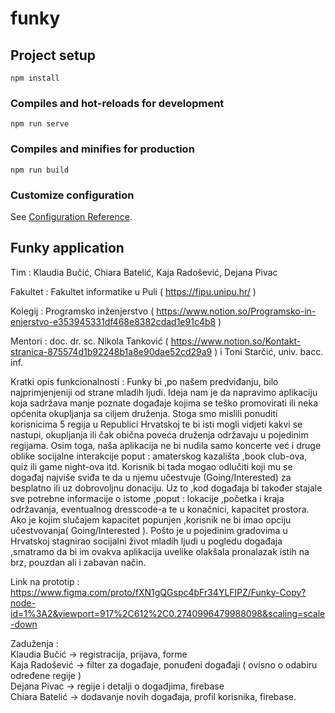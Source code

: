 # funky

## Project setup
```
npm install
```

### Compiles and hot-reloads for development
```
npm run serve
```

### Compiles and minifies for production
```
npm run build
```

### Customize configuration
See [Configuration Reference](https://cli.vuejs.org/config/).

Funky application
-----------------

Tim : Klaudia Bučić, Chiara Batelić, Kaja Radošević, Dejana Pivac

Fakultet : Fakultet informatike u Puli ( https://fipu.unipu.hr/ )

Kolegij : Programsko inženjerstvo ( https://www.notion.so/Programsko-in-enjerstvo-e353945331df468e8382cdad1e91c4b8 )

Mentori : doc. dr. sc. Nikola Tanković ( https://www.notion.so/Kontakt-stranica-875574d1b92248b1a8e90dae52cd29a9 ) i Toni Starčić, univ. bacc. inf.

Kratki opis funkcionalnosti :  Funky bi ,po našem predviđanju, bilo najprimjenjeniji od strane mladih ljudi. Ideja nam je da napravimo aplikaciju koja sadržava manje poznate događaje kojima se teško promovirati ili neka općenita okupljanja sa ciljem druženja. Stoga smo mislili ponuditi korisnicima 5 regija u Republici Hrvatskoj te bi isti mogli vidjeti kakvi se nastupi, okupljanja ili čak obična poveća druženja održavaju u pojedinim regijama. Osim toga, naša aplikacija ne bi nudila samo koncerte već i druge oblike socijalne interakcije poput : amaterskog kazališta ,book club-ova, quiz ili game night-ova itd. 
Korisnik bi tada mogao odlučiti koji mu se događaj najviše sviđa te da u njemu učestvuje (Going/Interested) za besplatno ili uz dobrovoljnu donaciju. Uz to ,kod događaja bi također stajale sve potrebne informacije o istome ,poput : lokacije ,početka i kraja održavanja, eventualnog dresscode-a te u konačnici, kapacitet prostora. Ako je kojim slučajem kapacitet popunjen ,korisnik ne bi imao opciju učestvovanja( Going/Interested ).
Pošto je u pojedinim gradovima u Hrvatskoj stagnirao socijalni život mladih ljudi u pogledu događaja ,smatramo da bi im ovakva aplikacija uvelike olakšala pronalazak istih na brz, pouzdan ali i zabavan način.

Link na prototip : https://www.figma.com/proto/fXN1gQGspc4bFr34YLFlPZ/Funky-Copy?node-id=1%3A2&viewport=917%2C612%2C0.2740996479988098&scaling=scale-down 

Zaduženja : <br/>
Klaudia Bučić -> registracija, prijava, forme <br/>
Kaja Radošević -> filter za događaje, ponuđeni događaji ( ovisno o odabiru određene regije ) <br/>
Dejana Pivac -> regije i detalji o događjima, firebase <br/>
Chiara Batelić -> dodavanje novih događaja, profil korisnika, firebase.